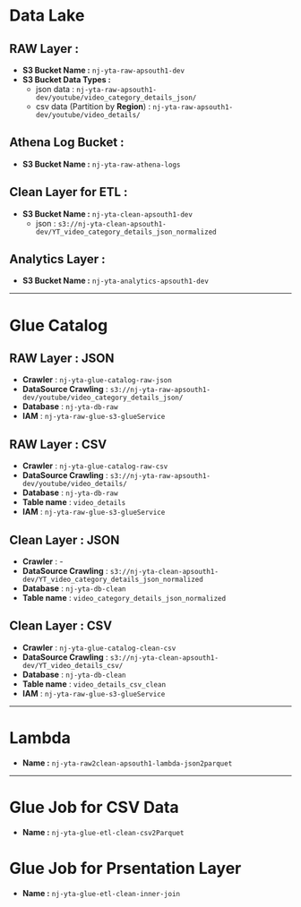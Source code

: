 # Data Lake

## **RAW Layer :**

- **S3 Bucket Name :** `nj-yta-raw-apsouth1-dev`
- **S3 Bucket Data Types :** 
    - json data : `nj-yta-raw-apsouth1-dev/youtube/video_category_details_json/`
    - csv data (Partition by **Region**) : `nj-yta-raw-apsouth1-dev/youtube/video_details/` 

## **Athena Log Bucket :**   
- **S3 Bucket Name :** `nj-yta-raw-athena-logs`


## **Clean Layer for ETL :**   
- **S3 Bucket Name :** `nj-yta-clean-apsouth1-dev`
    - json : `s3://nj-yta-clean-apsouth1-dev/YT_video_category_details_json_normalized`
## **Analytics Layer :**   
- **S3 Bucket Name :** `nj-yta-analytics-apsouth1-dev`

---

# Glue Catalog

## **RAW Layer : JSON**
- **Crawler** : `nj-yta-glue-catalog-raw-json`
- **DataSource Crawling** : `s3://nj-yta-raw-apsouth1-dev/youtube/video_category_details_json/`
- **Database** : `nj-yta-db-raw`
- **IAM** : `nj-yta-raw-glue-s3-glueService`

## **RAW Layer : CSV**
- **Crawler** : `nj-yta-glue-catalog-raw-csv`
- **DataSource Crawling** : `s3://nj-yta-raw-apsouth1-dev/youtube/video_details/`
- **Database** : `nj-yta-db-raw`
- **Table name** : `video_details`
- **IAM** : `nj-yta-raw-glue-s3-glueService`



## **Clean Layer : JSON**
- **Crawler** : -
- **DataSource Crawling** : `s3://nj-yta-clean-apsouth1-dev/YT_video_category_details_json_normalized`
- **Database** : `nj-yta-db-clean`
- **Table name** : `video_category_details_json_normalized`

## **Clean Layer : CSV**
- **Crawler** : `nj-yta-glue-catalog-clean-csv`
- **DataSource Crawling** : `s3://nj-yta-clean-apsouth1-dev/YT_video_details_csv/`
- **Database** : `nj-yta-db-clean`
- **Table name** : `video_details_csv_clean`
- **IAM** : `nj-yta-raw-glue-s3-glueService`


---
# Lambda

- **Name :** `nj-yta-raw2clean-apsouth1-lambda-json2parquet`



---
# Glue Job for CSV Data
- **Name :**  `nj-yta-glue-etl-clean-csv2Parquet`
# Glue Job for Prsentation Layer
- **Name :**  `nj-yta-glue-etl-clean-inner-join`
